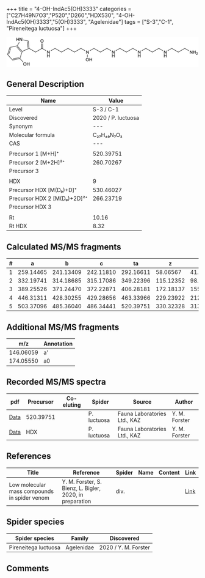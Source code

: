 +++
title = "4-OH-IndAc5(OH)3333"
categories = ["C27H49N7O3","P520","D260","HDX530",
"4-OH-IndAc5(OH)3333","5(OH)3333",
"Agelenidae"]
tags = ["S-3","C-1",
"Pireneitega luctuosa"]
+++

![](/img/4-OH-IndAc5(OH)3333.png)

## General Description

| Name                       | Value              |
|----------------------------|--------------------|
| Level                      | S-3 / C-1          |
| Discovered                 | 2020 / P. luctuosa |
| Synonym                    | ---                |
| Molecular formula          | C₂₇H₄₉N₇O₃                   |
| CAS                        | ---                |
|                            |                    |
| Precursor 1 [M+H]⁺         | 520.39751                   |
| Precursor 2 [M+2H]²⁺       | 260.70267                   |
| Precursor 3                |                    |
|                            |                    |
| HDX                        |  9                  |
| Precursor HDX   [M(D₉)+D]⁺   |  530.46027                  |
| Precursor HDX 2 [M(D₉)+2D]²⁺ |  266.23719                  |
| Precursor HDX 3            |                    |
|                            |                    |
| Rt                         | 10.16                   |
| Rt HDX                     | 8.32                   |

## Calculated MS/MS fragments

| # | a         | b         | c         | ta        | z         | y         | tz        |
|---|-----------|-----------|-----------|-----------|-----------|-----------|-----------|
| 1 | 259.14465 | 241.13409 | 242.11810 | 292.16611 | 58.06567 | 41.03912 | 75.09222 |
| 2 | 332.19741 | 314.18685 | 315.17086 | 349.22396 | 115.12352 | 98.09697 | 132.15007 |
| 3 | 389.25526 | 371.24470 | 372.22871 | 406.28181 | 172.18137 | 155.15482 | 189.20792 |
| 4 | 446.31311 | 428.30255 | 429.28656 | 463.33966 | 229.23922 | 212.21267 | 262.26068 |
| 5 | 503.37096 | 485.36040 | 486.34441 | 520.39751 | 330.32328 | 313.29673 | 347.34983 |

## Additional MS/MS fragments

| m/z | Annotation |
|-----|------------|
| 146.06059    | a'   |
| 174.05550    | a0   |

## Recorded MS/MS spectra

| pdf                                             | Precursor | Co-eluting | Spider      | Source                       | Author        |
|-------------------------------------------------|-----------|------------|-------------|------------------------------|---------------|
| [Data](/pdf/P-luctuosa/520_4-OH-IndAc5(OH)3333_Pl.pdf) |  520.39751 |           | P. luctuosa | Fauna Laboratories Ltd., KAZ | Y. M. Forster |
| [Data](/pdf/P-luctuosa/520_4-OH-IndAc5(OH)3333_Pl_HDX.pdf) |  HDX |           | P. luctuosa | Fauna Laboratories Ltd., KAZ | Y. M. Forster |


## References

| Title | Reference | Spider | Name | Content | Link |
|-------|-----------|--------|------|---------|------|
| Low molecular mass compounds in spider venom      | Y. M. Forster, S. Bienz, L. Bigler, 2020, in preparation          | div.       |   |   | [Link](unknown) |

## Spider species

| Spider species     | Family     | Discovered           |
|--------------------|------------|----------------------|
| Pireneitega luctuosa | Agelenidae | 2020 / Y. M. Forster |


## Comments